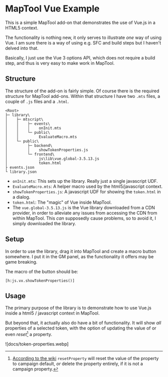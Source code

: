 # MapTool Vue Example
This is a simple MapTool add-on that demonstrates the use of Vue.js in 
a HTML5 context. 

The functionality is nothing new, it only serves to illustrate *one* way
of using Vue. I am sure there is a way of using e.g. SFC and build steps
but I haven't delved into that. 

Basically, I just use the Vue 3 options API, which does not require a build
step, and thus is very easy to make work in MapTool. 

## Structure
The structure of the add-on is fairly simple. Of course there is the required
structure for MapTool add-ons. Within that structure I have two `.mts` files, 
a couple of `.js` files and a `.html`. 

```
<Root>
├─ library\
│    ├─ mtscript\
│    │    ├─ events\
│    │    │    onInit.mts
│    │    └─ public\
│    │         EvaluateMacro.mts
│    └─ public\
│         ├─ backend\
│         │    showTokenProperties.js
│         └─ frontend\
│              js\lib\vue.global-3.5.13.js
│              token.html
├ events.json
└ library.json
```

* `onInit.mts`: This sets up the library. Really just a single javascript UDF.
* `EvaluateMacro.mts`: A helper macro used by the html5/javascript context. 
* `showTokenProperties.js`: A javascript UDF for showing the `token.html` in a dialog. 
* `token.html`: The "magic" of Vue inside MapTool. 
* The `vue.global-3.5.13.js` is the Vue library downloaded from a CDN provider, in order to alleviate any issues from accessing the CDN from within MapTool. This *can* supposedly cause problems, so to avoid it, I simply downloaded the library. 

## Setup
In order to use the library, drag it into MapTool and create a macro button somewhere. 
I put it in the GM panel, as the functionality it offers may be game breaking. 

The macro of the button should be: 
```
[h:js.vx.showTokenProperties()]
```

## Usage
The primary purpose of the library is to demonstrate how to use Vue.js
inside a html5 / javascript context in MapTool. 

But beyond that, it actually also do have a bit of functionality. 
It will show *all* properties of a selected token, with the option of
updating the value of or even *reset*[^1] a property. 

![docs/token-properties.webp]

[^1]: [According to the wiki](https://wiki.rptools.info/index.php/resetProperty) `resetProperty` will reset the value of the property to campaign default, *or* delete the property entirely, if it is not a campaign property. 



